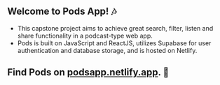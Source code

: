 ## Welcome to Pods App! 🎶

- This capstone project aims to achieve great search, filter, listen and share functionality in a podcast-type web app.
- Pods is built on JavaScript and ReactJS, utilizes Supabase for user authentication and database storage, and is hosted on Netlify.

## Find Pods on [podsapp.netlify.app](https://podsapp.netlify.app/). 🔮


